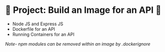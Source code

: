 # 🌟 Project: Build an Image for an API 🌟
*  Node JS and Express JS
*  Dockerfile for an API
*  Running Containers for an API

_Note- npm modules can be removed within an image by .dockerignore_